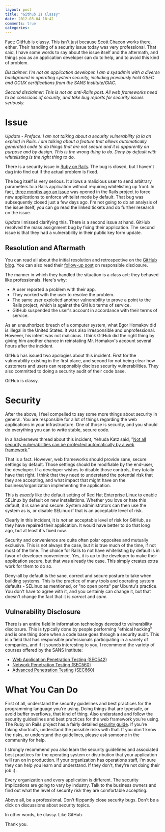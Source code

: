 ```yaml
---
layout: post
title: "Github Is Classy"
date: 2012-03-04 18:42
comments: true
categories:
---
```


Fact: GitHub is classy. This isn't just because
[Scott Chacon](https://github.com/schacon) works there, either. Their
handling of a security issue today was very professional. That said, I
have some words to say about the issue itself and the aftermath, and
things you as an application developer can do to help, and to avoid
this kind of problem.

*Disclaimer: I'm not an application developer. I am a sysadmin with a
 diverse background in operating system security, including previously
 held GSEC and GCUX certifications from the SANS Institute/GIAC.*

*Second disclaimer: This is not an anti-Rails post. All web frameworks
 need to be conscious of security, and take bug reports for security
 issues seriously.*

Issue
=====

*Update - Preface: I am not talking about a security vulnerability (a
la an exploit) in Rails. I am talking about a feature that allows
automatically generated code to do things that are not secure and it
is apparently on purpose and by design. This is the wrong thing to
do. Deny by default with whitelisting is the right thing to do.*

There is a security issue in
[Ruby on Rails](https://github.com/rails/rails/issues/5228). The bug
is closed, but I haven't dug into find out if the actual problem is
fixed.

The bug itself is very serious. It allows a malicious user to send
arbitrary parameters to a Rails application without requiring
whitelisting up front. In fact,
[three months ago an issue](https://github.com/rails/rails/pull/4062)
was opened in the Rails project to force new applications to enforce
whitelist mode by default. That bug was subsequently closed just a few
days ago. I'm not going to do an analysis of the issue itself, you can go
read the linked tickets and do further research on the issue.

*Update* I missed clarifying this. There is a second issue at hand.
 GitHub resolved the mass assignment bug by fixing their application.
 The second issue is that they had a vulnerability in their public key
 form update.

Resolution and Aftermath
------------------------

You can read all about the initial resolution and retrospective on the
[GitHub blog](https://github.com/blog/1068-public-key-security-vulnerability-and-mitigation).
You can also read their
[follow-up post](https://github.com/blog/1069-responsible-disclosure-policy)
on responsible disclosure.

The manner in which they handled the situation is a class act: they
behaved like professionals. Here's why:

* A user reported a problem with their app.
* They worked with the user to resolve the problem.
* The same user exploited another vulnerability to prove a point to
  the Rails project, which is against the GitHub terms of service.
* GitHub suspended the user's account in accordance with their terms
  of service.

As an unauthorized breach of a computer system, what Egor Homakov did
is illegal in the United States. It was also irresponsible and
unprofessional. However, his intent was not malicious. I think GitHub
did the right thing by giving him another chance in reinstating
Mr. Homakov's account several hours after the incident.

GitHub has issued two apologies about this incident. First for the
vulnerability existing in the first place, and second for not being
clear how customers and users can responsibly disclose security
vulnerabilities. They also committed to doing a security audit of
their code base.

GitHub is classy.

Security
========

After the above, I feel compelled to say some more things about
security in general. You are responsible for a lot of things regarding
the web applications in your infrastructure. One of those is security,
and you should do everything you can to write stable, secure code.

In a hackernews thread about this incident, Yehuda Katz said,
"[Not all security vulnerabilities can be protected automatically by a web framework](http://news.ycombinator.com/item?id=3664334)."

That is a fact. However, web frameworks should provide sane, secure
settings by default. Those settings should be modifiable by the
end-user, the developer. If a developer wishes to disable those
controls, they totally have that right. I think that they need to
understand the potential risk that they are accepting, and what impact
that might have on the business/organization implementing the
application.

This is *exactly* like the default setting of Red Hat Enterprise Linux
to enable SELinux by default on new installations. Whether you love or
hate this default, it is sane and secure. System administrators can
then use the system as is, or disable SELinux if that is an acceptable
level of risk.

Clearly in this incident, it is *not* an acceptable level of risk for
GitHub, as they have repaired their application. It would have better
to do that long ago, but at least it's fixed now.

Security and convenience are quite often polar opposites and mutually
exclusive. This is not always the case, but it is true much of the
time, if not most of the time. The choice for Rails to not have
whitelisting by default is in favor of developer convenience. Yes, it
is up to the developer to make their application secure, but that was
already the case. This simply creates extra work for them to do so.

Deny-all by default is the sane, correct and secure posture to take
when building systems. This is the practice of many tools and
operating system defaults - SELinux as mentioned, or "no open ports"
per Ubuntu's practice. You don't have to agree with it, and you
certainly can change it, but that doesn't change the fact that it is
*correct* and *sane*.

Vulnerability Disclosure
------------------------

There is an entire field in information technology devoted to
vulnerability disclosure. This is typically done by people performing
"ethical hacking" and is one thing done when a code base goes through
a security audit. This is a field that has responsible professionals
participating in a variety of companies, and if it sounds interesting
to you, I recommend the variety of courses offered by the SANS
Institute:

* [Web Application Penetration Testing (SEC542)](https://www.sans.org/security-training/web-app-penetration-testing-ethical-hacking-942-mid)
* [Network Penetration Testing (SEC560)](https://www.sans.org/security-training/network-penetration-testing-ethical-hacking-937-mid)
* [Advanced Penetration Testing (SEC660)](https://www.sans.org/security-training/advanced-penetration-testing-exploits-ethical-hacking-1517-mid)

What You Can Do
===============

First of all, understand the security guidelines and best practices
for the programming language you're using. Doing things that are
typesafe, or avoid buffer overflows, that kind of thing. Also
understand and follow the security guideslines and best practices for
the web framework you're using. The Ruby on Rails project has a fairly
detailed
[security guide](http://guides.rubyonrails.org/security.html). If
you're taking shortcuts, understand the possible risks with that. If
you don't know the risks, or understand the guidelines, please ask
someone in the community for help.

I strongly recommend you also learn the security guidelines and
associated best practices for the operating system or distribution
that your application will run on in production. If your organization
has operations staff, I'm sure they can help you learn and understand.
If they don't, they're not doing their job :).

Every organization and every application is different. The security
implications are going to vary by industry. Talk to the business
owners and find out what the level of security risk they are
comfortable accepting.

Above all, be a professional. Don't flippantly close security bugs.
Don't be a dick on discussions about security topics.

In other words, be classy. Like GitHub.

Thank you.
